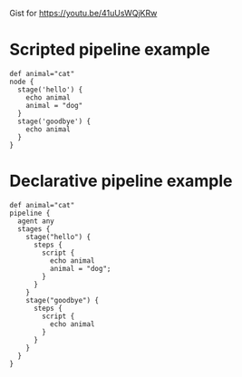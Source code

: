 Gist for https://youtu.be/41uUsWQjKRw

# Scripted pipeline example
```
def animal="cat"
node {
  stage('hello') {
    echo animal
    animal = "dog"
  }
  stage('goodbye') {
    echo animal
  }
}
```

# Declarative pipeline example
```
def animal="cat"
pipeline {
  agent any
  stages {
    stage("hello") {
      steps {
        script {
          echo animal
          animal = "dog";
        }
      }
    }
    stage("goodbye") {
      steps {
        script {
          echo animal
        }
      }
    }
  }
}
```
